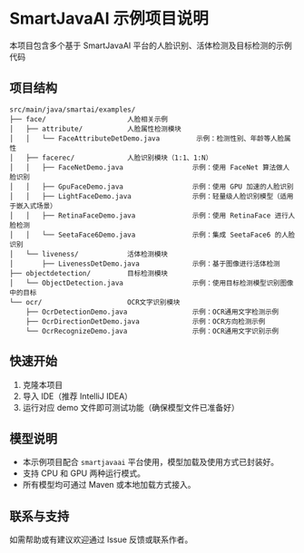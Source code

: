 # SmartJavaAI 示例项目说明

本项目包含多个基于 SmartJavaAI 平台的人脸识别、活体检测及目标检测的示例代码

## 项目结构

```
src/main/java/smartai/examples/
├── face/                    人脸相关示例
│   ├── attribute/           人脸属性检测模块
│   │   └── FaceAttributeDetDemo.java         示例：检测性别、年龄等人脸属性
│   ├── facerec/             人脸识别模块（1:1、1:N）
│   │   ├── FaceNetDemo.java                 示例：使用 FaceNet 算法做人脸识别
│   │   ├── GpuFaceDemo.java                 示例：使用 GPU 加速的人脸识别
│   │   ├── LightFaceDemo.java               示例：轻量级人脸识别模型（适用于嵌入式场景）
│   │   ├── RetinaFaceDemo.java              示例：使用 RetinaFace 进行人脸检测
│   │   └── SeetaFace6Demo.java              示例：集成 SeetaFace6 的人脸识别
│   └── liveness/            活体检测模块
│       ├── LivenessDetDemo.java             示例：基于图像进行活体检测
├── objectdetection/         目标检测模块
│   └── ObjectDetection.java                 示例：使用目标检测模型识别图像中的目标
└── ocr/                     OCR文字识别模块
    ├── OcrDetectionDemo.java                示例：OCR通用文字检测示例
    ├── OcrDirectionDetDemo.java             示例：OCR方向检测示例
    └── OcrRecognizeDemo.java                示例：OCR通用文字识别示例
```

## 快速开始

1. 克隆本项目
2. 导入 IDE（推荐 IntelliJ IDEA）
3. 运行对应 demo 文件即可测试功能（确保模型文件已准备好）

## 模型说明

- 本示例项目配合 `smartjavaai` 平台使用，模型加载及使用方式已封装好。
- 支持 CPU 和 GPU 两种运行模式。
- 所有模型均可通过 Maven 或本地加载方式接入。

## 联系与支持

如需帮助或有建议欢迎通过 Issue 反馈或联系作者。
